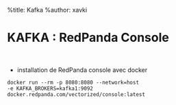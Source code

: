 %title: Kafka
%author: xavki


# KAFKA : RedPanda Console

<br>

* installation de RedPanda console avec docker

```
docker run --rm -p 8080:8080 --network=host
-e KAFKA_BROKERS=kafka1:9092
docker.redpanda.com/vectorized/console:latest
```
